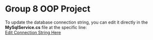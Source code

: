 # Group 8 OOP Project

To update the database connection string, you can edit it directly in the **MySqlService.cs** file at the specific line:  
[Edit Connection String Here](https://github.com/MaJul1/Group8-OOP-Project/blob/712c69e9d73a7a75863e40dfbe5960a40c16075e/Group8-OOP-Project/MySqlService.cs#L14)
